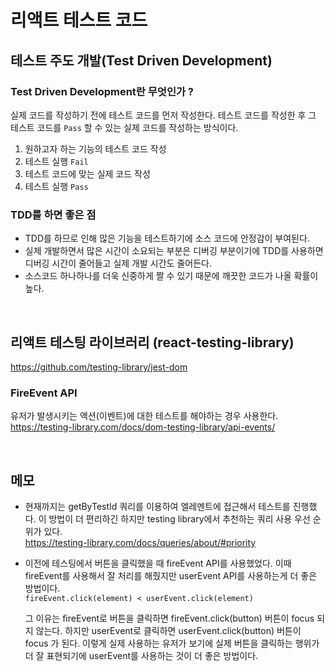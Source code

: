 # 리액트 테스트 코드

## 테스트 주도 개발(Test Driven Development)

### Test Driven Development란 무엇인가 ?

실제 코드를 작성하기 전에 테스트 코드를 먼저 작성한다.
테스트 코드를 작성한 후 그 테스트 코드를 `Pass` 할 수 있는 실제 코드를 작성하는 방식이다.

1. 원하고자 하는 기능의 테스트 코드 작성
2. 테스트 실행 `Fail`
3. 테스트 코드에 맞는 실제 코드 작성
4. 테스트 실행 `Pass`

### TDD를 하면 좋은 점

- TDD를 하므로 인해 많은 기능을 테스트하기에 소스 코드에 안정감이 부여된다.
- 실제 개발하면서 많은 시간이 소요되는 부분은 디버깅 부분이기에 TDD를 사용하면 디버깅 시간이 줄어들고 실제 개발 시간도 줄어든다.
- 소스코드 하나하나를 더욱 신중하게 짤 수 있기 때문에 깨끗한 코드가 나올 확률이 높다.

<br />

## 리액트 테스팅 라이브러리 (react-testing-library)

https://github.com/testing-library/jest-dom

### FireEvent API

유저가 발생시키는 액션(이벤트)에 대한 테스트를 해야하는 경우 사용한다.
https://testing-library.com/docs/dom-testing-library/api-events/

<br />

## 메모

- 현재까지는 getByTestId 쿼리를 이용하여 엘레멘트에 접근해서 테스트를 진행했다. 이 방법이 더 편리하긴 하지만 testing library에서 추천하는 쿼리 사용 우선 순위가 있다.  
  https://testing-library.com/docs/queries/about/#priority

- 이전에 테스팅에서 버튼을 클릭했을 때 fireEvent API를 사용했었다. 이때 fireEvent를 사용해서 잘 처리를 해줬지만 userEvent API를 사용하는게 더 좋은 방법이다.  
  `fireEvent.click(element) < userEvent.click(element)`

  그 이유는 fireEvent로 버튼을 클릭하면 fireEvent.click(button) 버튼이 focus 되지 않는다. 하지만 userEvent로 클릭하면 userEvent.click(button) 버튼이 focus 가 된다. 이렇게 실제 사용하는 유저가 보기에 실제 버튼을 클릭하는 행위가 더 잘 표현되기에 userEvent를 사용하는 것이 더 좋은 방법이다.
